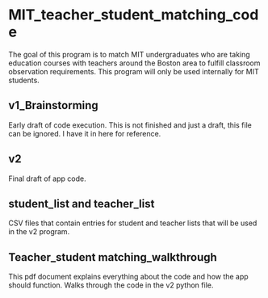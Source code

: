 # MIT_teacher_student_matching_code
The goal of this program is to match MIT undergraduates who are taking education courses with teachers around the Boston area to fulfill classroom observation requirements. This program will only be used internally for MIT students.

## v1_Brainstorming
Early draft of code execution. This is not finished and just a draft, this file can be ignored. I have it in here for reference. 

## v2 
Final draft of app code. 

## student_list and teacher_list 
CSV files that contain entries for student and teacher lists that will be used in the v2 program. 

## Teacher_student matching_walkthrough
This pdf document explains everything about the code and how the app should function. Walks through the code in the v2 python file. 
